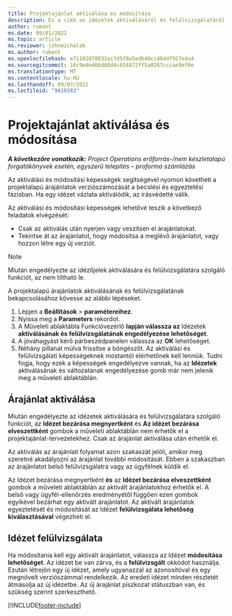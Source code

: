```yaml
---
title: Projektajánlat aktiválása és módosítása
description: Ez a cikk az idézetek aktiválásáról és felülvizsgálatáról nyújt tájékoztatást a Microsoftban Dynamics 365 Project Operations.
author: rumant
ms.date: 09/01/2022
ms.topic: article
ms.reviewer: johnmichalak
ms.author: rumant
ms.openlocfilehash: e71102078832ac7d5f8e5edb40cc484df927eda4
ms.sourcegitcommit: 16c9eded66d60d4c654872ff5a0267cccae9ef0e
ms.translationtype: MT
ms.contentlocale: hu-HU
ms.lasthandoff: 09/07/2022
ms.locfileid: "9410383"
---
```

# <a name="activate-and-revise-a-project-quote"></a>Projektajánlat aktiválása és módosítása

_**A következőre vonatkozik:** Project Operations erőforrás-/nem készletalapú forgatókönyvek esetén, egyszerű telepítés – proforma számlázás_

Az aktiválási és módosítási képességek segítségével nyomon követheti a projektalapú árajánlatok verziószámozását a becslési és egyeztetési fázisban. Ha egy idézet vázlata aktiválódik, az írásvédetté válik.

Az aktiválási és módosítási képességek lehetővé teszik a következő feladatok elvégzését:

- Csak az aktiválás után nyerjen vagy veszítsen el árajánlatokat.
- Tekintse át az árajánlatot, hogy módosítsa a meglévő árajánlatot, vagy hozzon létre egy új verziót.

> [!NOTE]
> Miután engedélyezte az idézőjelek aktiválására és felülvizsgálatára szolgáló funkciót, az nem tiltható le.

A projektalapú árajánlatok aktiválásának és felülvizsgálatának bekapcsolásához kövesse az alábbi lépéseket.

1. Lépjen a **Beállítások** \> **paramétereihez**.
1. Nyissa meg a **Parameters** rekordot.
1. A Műveleti ablaktábla Funkcióvezérlő **lapján válassza az** Idézetek **aktiválásának és felülvizsgálatának engedélyezése lehetőséget**.
1. A jóváhagyást kérő párbeszédpanelen válassza az **OK** lehetőséget.
1. Néhány pillanat múlva frissítse a böngészőt. Az aktiválási és felülvizsgálati képességeknek mostantól elérhetőnek kell lenniük. Tudni fogja, hogy ezek a képességek engedélyezve vannak, ha az **Idézetek** aktiválásának és változatának engedélyezése gomb már nem jelenik meg a műveleti ablaktáblán.

## <a name="activating-a-quote"></a>Árajánlat aktiválása

Miután engedélyezte az idézetek aktiválására és felülvizsgálatára szolgáló funkciót, az **Idézet bezárása megnyertként** és **Az idézet bezárása elveszettként** gombok a műveleti ablaktáblán nem érhetők el a projektajánlat-tervezetekhez. Csak az árajánlat aktiválása után érhetők el.

Az aktiválás az árajánlati folyamat azon szakaszát jelöli, amikor meg szeretné akadályozni az árajánlat további módosítását. Ebben a szakaszban az árajánlatot belső felülvizsgálatra vagy az ügyfélnek küldik el.

Az Idézet bezárása megnyertként **és** az **Idézet bezárása elveszettként** gombok a műveleti ablaktáblán az aktivált árajánlatokhoz érhetők el. A belső vagy ügyfél-ellenőrzés eredményétől függően ezen gombok egyikével bezárhat egy aktivált árajánlatot. Az aktivált árajánlatok egyeztetését és módosítását az Idézet **felülvizsgálata lehetőség kiválasztásával** végezheti el.

## <a name="revising-a-quote"></a>Idézet felülvizsgálata

Ha módosítania kell egy aktivált árajánlatot, válassza az Idézet **módosítása lehetőséget**. Az idézet be van zárva, és a **felülvizsgált** okkódot használja. Ezután létrejön egy új idézet, amely ugyanazzal az azonosítóval és egy megnövelt verziószámmal rendelkezik. Az eredeti idézet minden részletét átmásolja az új idézetbe. Az új árajánlat piszkozat státuszban van, és szükség szerint szerkeszthető.

[!INCLUDE[footer-include](../includes/footer-banner.md)]
